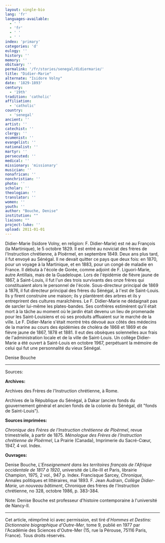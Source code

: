```yaml
---
layout: single-bio
lang: 'fr'
languages-available:
  - ' '
  - 'fr'
  - ' '
  - ' '
index: 'primary'
categories: 'd'
eulogy: ''
history: ''
memory: ''
obituary: ''
permalink: '/fr/stories/senegal/didiermarie/'
title: "Didier-Marie"
alternate: "Isidore Volny"
date: '1829-1893'
century:
  - '19th'
tradition: 'catholic'
affiliation:
  - 'catholic'
country:
  - 'senegal'
ancient: ''
artist: ''
catechist: ''
clergy: ''
ecumenist: ''
evangelist: ''
nationalist: ''
martyr: ''
persecuted: ''
medical: ''
missionary: 'missionary'
musician: ''
nonafrican: ''
nonchristian: ''
photo: ''
scholar: ''
theologian: ''
translator: ''
women: ''
youth: ''
author: "Bouche, Denise"
institution: ""
liaison: ""
project-luke: ''
upload: 2011-01-01
---
```




Didier-Marie (Isidore Volny, en religion: F. Didier-Marie) est né au François (la Martinique), le 5 octobre 1829. Il est entré au noviciat des frères de l'Instruction chrétienne, à Ploërmel, en septembre 1849. Deux ans plus tard, il fut envoyé au Sénégal. Il ne devait quitter ce pays que deux fois: en 1870, pour un voyage à la Martinique, et en 1883, pour un congé de maladie en France. Il débuta à l'école de Gorée, comme adjoint de F. Liguori-Marie, autre Antillais, mais de la Guadeloupe. Lors de l'épidémie de fièvre jaune de 1867, à Saint-Louis, il fut  l'un des trois survivants des onze frères qui constituaient alors le personnel de l'école. Sous-directeur principal de 1869 à 1876, il fut directeur principal des frères du Sénégal, à l'est de Saint-Louis. Ils y firent construire une maison; ils y plantèrent des arbres et ils y entreprirent des cultures maraîchères. Le F. Didier-Marie ne dédaignait pas de sarcler lui-même les plates-bandes. Ses confrères estimèrent qu'il était mort à la tâche au moment où le jardin était devenu un lieu de promenade pour les Saint-Louisiens et où ses produits affluaient sur le marché de la ville. Le F. Didier-Marie s'était montré très dévoué aux côtés des médecins de la marine au cours des épidémies de choléra de 1868 et 1869 et de fièvre jaune de 1867, 1878 et 1881. Il eut des obsèques solennelles aux frais de l'administration locale et de la ville de Saint-Louis. Un collège Didier-Marie a été ouvert à Saint-Louis en octobre 1967, perpétuant la mémoire de celui qui fut une personnalité du vieux Sénégal.

Denise Bouche

---

Sources:

**Archives:**

Archives des Frères de l'Instruction chrétienne, à Rome.

Archives de la République du Sénégal, à Dakar (ancien fonds du gouvernement général et ancien fonds de la colonie du Sénégal, dit "fonds de Saint-Louis").

**Sources imprimées:**

*Chronique des Frères de l'Instruction chrétienne de Ploërmel*, revue trimestrielle, à partir de 1875.
*Ménologue des Frères de l'Instruction chrétienne de Ploërmel*, La Prairie (Canada), Imprimerie du Sacré-Cœur, 1947, 4 vol. Index.

**Ouvrages:**

Denise Bouche, *L'Enseignement dans les territoires français de l'Afrique occidentale de 1817 à 1920*, université de Lille-III et Paris, librairie Champion, 1975, 2 vol., 947 p. Index.
Francisque Sarcey, *Chronique*, Annales politiques et littéraires, mai 1893.
F. Jean Audrain, *Collège Didier-Marie, un nouveau bâtiment*, Chronique des frères de l'Instruction chrétienne, no 328, octobre 1986, p. 383-384.

Note: Denise Bouche est professeur d'histoire contemporaine à l'université de Nancy-II.

---

Cet article, réimprîmé ici avec permission, est tiré d'*Hommes et Destins: Dictionnaire biographique d'Outre-Mer*, tome 9, publié en 1977 par l'Académie des Sciences d'Outre-Mer (15, rue la Pérouse, 75116 Paris, France). Tous droits réservés.
